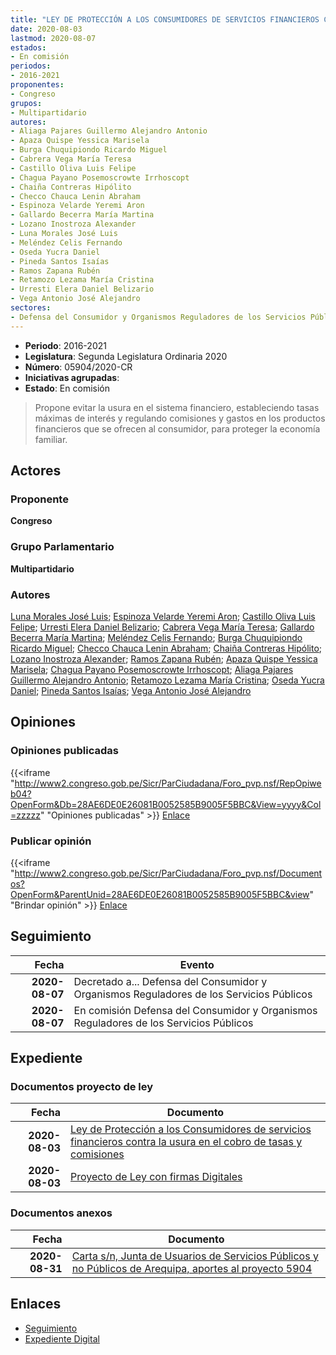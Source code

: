 ```yaml
---
title: "LEY DE PROTECCIÓN A LOS CONSUMIDORES DE SERVICIOS FINANCIEROS CONTRA LA USURA EN EL COBRO DE TASAS Y COMISIONES"
date: 2020-08-03
lastmod: 2020-08-07
estados:
- En comisión
periodos:
- 2016-2021
proponentes:
- Congreso
grupos:
- Multipartidario
autores:
- Aliaga Pajares Guillermo Alejandro Antonio
- Apaza Quispe Yessica Marisela
- Burga Chuquipiondo Ricardo Miguel
- Cabrera Vega María Teresa
- Castillo Oliva Luis Felipe
- Chagua Payano Posemoscrowte Irrhoscopt
- Chaiña Contreras Hipólito
- Checco Chauca Lenin Abraham
- Espinoza Velarde Yeremi Aron
- Gallardo Becerra María Martina
- Lozano Inostroza Alexander
- Luna Morales José Luis
- Meléndez Celis Fernando
- Oseda Yucra Daniel
- Pineda Santos Isaías
- Ramos Zapana Rubén
- Retamozo Lezama María Cristina
- Urresti Elera Daniel Belizario
- Vega Antonio José Alejandro
sectores:
- Defensa del Consumidor y Organismos Reguladores de los Servicios Públicos
---
```

- **Periodo**: 2016-2021
- **Legislatura**: Segunda Legislatura Ordinaria 2020
- **Número**: 05904/2020-CR
- **Iniciativas agrupadas**: 
- **Estado**: En comisión

> Propone evitar la usura en el sistema financiero, estableciendo tasas máximas de interés y regulando comisiones y gastos en los productos financieros que se ofrecen al consumidor, para proteger la economía familiar.


## Actores

### Proponente

**Congreso**

### Grupo Parlamentario

**Multipartidario**

### Autores

[Luna Morales José Luis](mailto:mailto:jlunam@congreso.gob.pe); [Espinoza Velarde Yeremi Aron](mailto:mailto:yespinoza@congreso.gob.pe); [Castillo Oliva Luis Felipe](mailto:mailto:lcastilloo@congreso.gob.pe); [Urresti Elera Daniel Belizario](mailto:mailto:durresti@congreso.gob.pe); [Cabrera Vega María Teresa](mailto:mailto:mcabrera@congreso.gob.pe); [Gallardo Becerra María Martina](mailto:mailto:mgallardo@congreso.gob.pe); [Meléndez Celis Fernando](mailto:mailto:fmelendez@congreso.gob.pe); [Burga Chuquipiondo Ricardo Miguel](mailto:mailto:rburga@congreso.gob.pe); [Checco Chauca Lenin Abraham](mailto:mailto:lchecco@congreso.gob.pe); [Chaiña Contreras Hipólito](mailto:mailto:hchaina@congreso.gob.pe); [Lozano Inostroza Alexander](mailto:mailto:alozano@congreso.gob.pe); [Ramos Zapana Rubén](mailto:mailto:rramos@congreso.gob.pe); [Apaza Quispe Yessica Marisela](mailto:mailto:yapaza@congreso.gob.pe); [Chagua Payano Posemoscrowte Irrhoscopt](mailto:mailto:pchagua@congreso.gob.pe); [Aliaga Pajares Guillermo Alejandro Antonio](mailto:mailto:galiaga@congreso.gob.pe); [Retamozo Lezama María Cristina](mailto:mailto:mretamozo@congreso.gob.pe); [Oseda Yucra Daniel](mailto:mailto:doseday@congreso.gob.pe); [Pineda Santos Isaías](mailto:mailto:ipineda@congreso.gob.pe); [Vega Antonio José Alejandro](mailto:mailto:jvegaa@congreso.gob.pe)

## Opiniones

### Opiniones publicadas

{{<iframe "http://www2.congreso.gob.pe/Sicr/ParCiudadana/Foro_pvp.nsf/RepOpiweb04?OpenForm&Db=28AE6DE0E26081B0052585B9005F5BBC&View=yyyy&Col=zzzzz" "Opiniones publicadas" >}}
[Enlace](http://www2.congreso.gob.pe/Sicr/ParCiudadana/Foro_pvp.nsf/RepOpiweb04?OpenForm&Db=28AE6DE0E26081B0052585B9005F5BBC&View=yyyy&Col=zzzzz)

### Publicar opinión

{{<iframe "http://www2.congreso.gob.pe/Sicr/ParCiudadana/Foro_pvp.nsf/Documentos?OpenForm&ParentUnid=28AE6DE0E26081B0052585B9005F5BBC&view" "Brindar opinión" >}}
[Enlace](http://www2.congreso.gob.pe/Sicr/ParCiudadana/Foro_pvp.nsf/Documentos?OpenForm&ParentUnid=28AE6DE0E26081B0052585B9005F5BBC&view)


## Seguimiento

| Fecha | Evento |
|------:|--------|
| **2020-08-07** | Decretado a... Defensa del Consumidor y Organismos Reguladores de los Servicios Públicos |
| **2020-08-07** | En comisión Defensa del Consumidor y Organismos Reguladores de los Servicios Públicos |

## Expediente

### Documentos proyecto de ley

| Fecha | Documento |
|------:|-----------|
| **2020-08-03** | [Ley de Protección a los Consumidores de servicios financieros contra la usura en el cobro de tasas y comisiones](http://www.leyes.congreso.gob.pe/Documentos/2016_2021/Proyectos_de_Ley_y_de_Resoluciones_Legislativas/PL05904-20200803.pdf) |
| **2020-08-03** | [Proyecto de Ley con firmas Digitales](http://www.leyes.congreso.gob.pe/Documentos/2016_2021/Proyectos_de_Ley_y_de_Resoluciones_Legislativas/Proyectos_Firmas_digitales/PL05904.pdf) |

### Documentos anexos

| Fecha | Documento |
|------:|-----------|
| **2020-08-31** | [Carta s/n, Junta de Usuarios de Servicios Públicos y no Públicos de Arequipa, aportes al proyecto 5904](http://www.leyes.congreso.gob.pe/Documentos/2016_2021/Oficios/Otras_Instituciones/CARTA-S-N-20200831A.pdf) |

## Enlaces

- [Seguimiento](http://www2.congreso.gob.pe/Sicr/TraDocEstProc/CLProLey2016.nsf/f7fff46988ca05b1052578e100829cc7/5ecd89f8795f5f38052585b90063680c?OpenDocument)
- [Expediente Digital](http://www2.congreso.gob.pe/Sicr/TraDocEstProc/Expvirt_2011.nsf/visbusqptramdoc1621/05904?opendocument)

